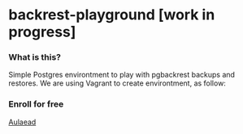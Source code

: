 # backrest-playground [work in progress]
### What is this? 
Simple Postgres environtment to play with pgbackrest backups and restores. 
We are using Vagrant to create environtment, as follow: 

### Enroll for free 
[Aulaead](http://www.teste.com)
